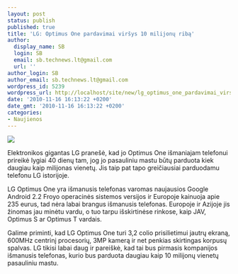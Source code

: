 ```yaml
---
layout: post
status: publish
published: true
title: 'LG: Optimus One pardavimai viršys 10 milijonų ribą'
author:
  display_name: SB
  login: SB
  email: sb.technews.lt@gmail.com
  url: ''
author_login: SB
author_email: sb.technews.lt@gmail.com
wordpress_id: 5239
wordpress_url: http://localhost/site/new/lg_optimus_one_pardavimai_virsys_10_milijonu_riba/
date: '2010-11-16 16:13:22 +0200'
date_gmt: '2010-11-16 16:13:22 +0200'
categories:
- Naujienos
---
```

<div class="imgright"><img src="http://www.ipix.lt/images/71104819.jpg"  /></div>
<p>Elektronikos gigantas LG pranešė, kad jo Optimus One išmaniajam telefonui prireikė lygiai 40 dienų tam, jog jo pasauliniu mastu būtų parduota kiek daugiau kaip milijonas vienetų. Jis taip pat tapo greičiausiai parduodamu telefonu LG istorijoje.</p>
<p>LG Optimus One yra išmanusis telefonas varomas naujausios Google Android 2.2 Froyo operacinės sistemos versijos ir Europoje kainuoja apie 235 eurus, tad nėra labai brangus išmanusis telefonas. Europoje ir Azijoje jis žinomas jau minėtu vardu, o tuo tarpu išskirtinėse rinkose, kaip JAV, Optimus S ar Optimus T vardais.</p>
<p>Galime priminti, kad LG Optimus One turi 3,2 colio prisilietimui jautrų ekraną, 600MHz centrinį procesorių, 3MP kamerą ir net penkias skirtingas korpusų spalvas. LG tikisi labai daug ir pareiškė, kad tai bus pirmasis kompanijos išmanusis telefonas, kurio bus parduota daugiau kaip 10 milijonų vienetų pasauliniu mastu.<br /></p>
